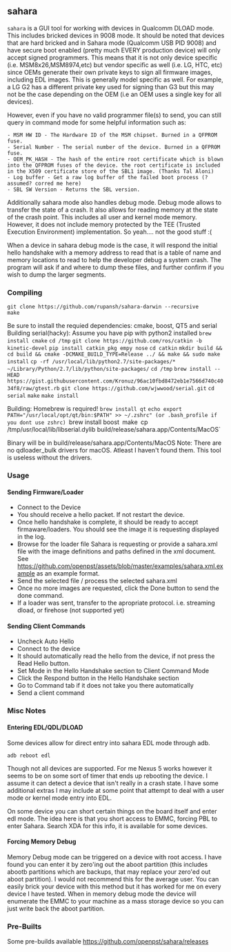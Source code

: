 ## sahara
`sahara` is a GUI tool for working with devices in Qualcomm DLOAD mode. This includes bricked devices in 9008 mode. It should be noted that devices that are hard bricked and in Sahara mode (Qualcomm USB PID 9008) and have secure boot enabled (pretty much EVERY production device) will only accept signed programmers. This means that it is not only device specific (i.e. MSM8x26,MSM8974,etc) but vendor specific as well (i.e. LG, HTC, etc) since OEMs generate their own private keys to sign all firmware images, including EDL images. This is generally model specific as well. For example, a LG G2 has a different private key used for signing than G3 but this may not be the case depending on the OEM (i.e an OEM uses a single key for all devices).

However, even if you have no valid programmer file(s) to send, you can still query in command mode for some helpful information such as:

	- MSM HW ID - The Hardware ID of the MSM chipset. Burned in a QFPROM fuse.
	- Serial Number - The serial number of the device. Burned in a QFPROM fuse.
	- OEM_PK_HASH - The hash of the entire root certificate which is blown into the QFPROM fuses of the device. the root certificate is included in the X509 certificate store of the SBL1 image. (Thanks Tal Aloni)
	- Log buffer - Get a raw log buffer of the failed boot process (?assumed? corred me here)
	- SBL SW Version - Returns the SBL version. 

Additionally sahara mode also handles debug mode. Debug mode allows to transfer the state of a crash. It also allows for reading memory at the state of the crash point. This includes all user and kernel mode memory. However, it does not include memory protected by the TEE (Trusted Execution Environment) implementation. So yeah.... not the good stuff :(

When a device in sahara debug mode is the case, it will respond the initial hello handshake with a memory address to read that is a table of name and memory locations to read to help the developer debug a system crash. The program will ask if and where to dump these files, and further confirm if you wish to dump the larger segments.

### Compiling

    git clone https://github.com/rupansh/sahara-darwin --recursive
    make

Be sure to install the requied dependencies: cmake, boost, QT5 and serial
Building serial(hacky):
	Assume you have pip with python2 installed
	`brew install cmake`
	`cd /tmp`
	`git clone https://github.com/ros/catkin -b kinetic-devel`
	`pip install catkin_pkg empy nose`
	`cd catkin`
	`mkdir build && cd build && cmake -DCMAKE_BUILD_TYPE=Release ../ && make && sudo make install`
	`cp -rf /usr/local/lib/python2.7/site-packages/* ~/Library/Python/2.7/lib/python/site-packages/`
	`cd /tmp`
	`brew install --HEAD https://gist.githubusercontent.com/Kronuz/96ac10fbd8472eb1e7566d740c4034f8/raw/gtest.rb`
	`git clone https://github.com/wjwwood/serial.git`
	`cd serial`
	`make`
	`make install`
	
	
Building:
	Homebrew is required!
	`brew install qt`
	`echo export PATH="/usr/local/opt/qt/bin:$PATH"	>> ~/.zshrc" (or .bash_profile if you dont use zshrc)
	`brew install boost`
	`make`
	`cp /tmp/usr/local/lib/libserial.dylib build/release/sahara.app/Contents/MacOS`

Binary will be in build/release/sahara.app/Contents/MacOS
Note: There are no qdloader_bulk drivers for macOS. Atleast I haven't found them. This tool is useless without the drivers.


### Usage

#### Sending Firmware/Loader

- Connect to the Device
- You should receive a hello packet. If not restart the device.
- Once hello handshake is complete, it should be ready to accept firmaware/loaders. You should see the image it is requesting displayed in the log.
- Browse for the loader file Sahara is requesting or provide a sahara.xml file with the image definitions and paths defined in the xml document. See https://github.com/openpst/assets/blob/master/examples/sahara.xml.example as an example format.
- Send the selected file / process the selected sahara.xml
- Once no more images are requested, click the Done button to send the done command.
- If a loader was sent, transfer to the apropriate protocol. i.e. streaming dload, or firehose (not supported yet)

#### Sending Client Commands
- Uncheck Auto Hello
- Connect to the device
- It should automatically read the hello from the device, if not press the Read Hello button.
- Set Mode in the Hello Handshake section to Client Command Mode
- Click the Respond button in the Hello Handshake section
- Go to Command tab if it does not take you there automatically
- Send a client command


### Misc Notes

#### Entering EDL/QDL/DLOAD
Some devices allow for direct entry into sahara EDL mode through adb.
    
    adb reboot edl

Though not all devices are supported. For me Nexus 5 works however it seems to be on some sort of timer that ends up rebooting the device. I assume it can detect a device that isn't really in a crash state. I have some additional extras I may include at some point that attempt to deal with a user mode or kernel mode entry into EDL.

On some device you can short certain things on the board itself and enter edl mode. The idea here is that you short access to EMMC, forcing PBL to enter Sahara. Search XDA for this info, it is available for some devices.

#### Forcing Memory Debug
Memory Debug mode can be triggered on a device with root access. I have found you can enter it by zero'ing out the aboot partition (this includes abootb partitions which are backups, that may replace your zero'ed out aboot partition). I would not recommend this for the average user. You can easily brick your device with this method but it has worked for me on every device I have tested. When in memory debug mode the device will enumerate the EMMC to your machine as a mass storage device so you can just write back the aboot partition.


### Pre-Builts

Some pre-builds available https://github.com/openpst/sahara/releases
